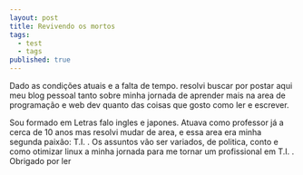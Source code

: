 ```yaml
---
layout: post
title: Revivendo os mortos
tags:
  - test
  - tags
published: true
---
```


Dado as condições atuais e a falta de tempo. resolvi buscar por postar aqui meu blog pessoal tanto sobre minha jornada de aprender mais na area de programação e web dev quanto das coisas que gosto como ler e escrever.

Sou formado em Letras falo ingles e japones. Atuava como professor já a cerca de 10 anos mas resolvi mudar de area, e essa area era minha segunda paixão: T.I. . Os assuntos vão ser variados, de politica, conto e como otimizar linux a minha jornada para me tornar um profissional em T.I. . Obrigado por ler
